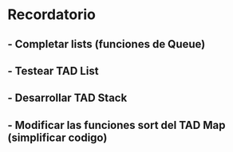 
# Recordatorio

## - Completar lists (funciones de Queue)

## - Testear TAD List

## - Desarrollar TAD Stack

## - Modificar las funciones sort del TAD Map (simplificar codigo)
